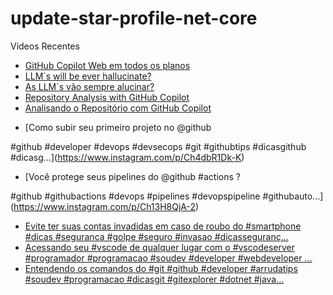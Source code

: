# update-star-profile-net-core

Videos Recentes
<!-- YOUTUBE:START -->
- [GitHub Copilot Web em todos os planos](https://www.youtube.com/watch?v=4zDPylMfNyA)
- [LLM`s will be ever hallucinate?](https://www.youtube.com/watch?v=_b_HtFlY3Nc)
- [As LLM`s vão sempre alucinar?](https://www.youtube.com/watch?v=cWq_dW_933I)
- [Repository Analysis with GitHub Copilot](https://www.youtube.com/watch?v=TzQ3DP11AHQ)
- [Analisando o Repositório com GitHub Copilot](https://www.youtube.com/watch?v=gCqoY0t0h-A)
<!-- YOUTUBE:END -->

<!-- INSTA:START -->
- [Como subir seu primeiro projeto no @github 

#github #developer #devops #devsecops #git #githubtips #dicasgithub #dicasg...](https://www.instagram.com/p/Ch4dbR1Dk-K)
- [Você protege seus pipelines do @github #actions ?

#github #githubactions #devops #pipelines #devopspipeline #githubauto...](https://www.instagram.com/p/Ch13H8QjA-2)
- [Evite ter suas contas invadidas em caso de roubo do #smartphone #dicas #seguranca #golpe #seguro #invasao #dicasseguranç...](https://www.instagram.com/p/ChcNPxbjSc3)
- [Acessando seu #vscode de qualquer lugar com o #vscodeserver  #programador #programacao #soudev #developer #webdeveloper ...](https://www.instagram.com/p/ChZjbvijpif)
- [Entendendo os comandos do #git  #github #developer #arrudatips #soudev #programacao #dicasgit #gitexplorer #dotnet #java...](https://www.instagram.com/p/ChW_wwhjd9K)
<!-- INSTA:END -->
